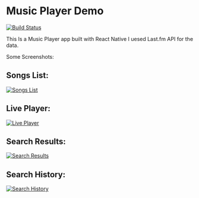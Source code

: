 # Music Player Demo



[![Build Status](https://travis-ci.org/joemccann/dillinger.svg?branch=master)](https://github.com/eliranma/MusicPlayerApp)

This Is a Music Player app built with React Native
I uesed Last.fm API for the data.

Some Screenshots:

## Songs List:

[![Songs List](https://i.im.ge/2022/11/20/SqImih.Simulator-Screen-Shot-iPhone-14-Pro-2022-11-19-at-20-26-53.md.png)](https://github.com/eliranma/MusicPlayerApp)

## Live Player:

[![Live Player](https://i.im.ge/2022/11/20/SqIwcM.Simulator-Screen-Shot-iPhone-14-Pro-2022-11-19-at-17-42-53.md.png)](https://github.com/eliranma/MusicPlayerApp)

## Search Results:

[![Search Results](https://i.im.ge/2022/11/20/SqIV2c.Simulator-Screen-Shot-iPhone-14-Pro-2022-11-19-at-20-41-34.md.png)](https://github.com/eliranma/MusicPlayerApp)

## Search History:

[![Search History](https://i.im.ge/2022/11/20/SqIjX8.Simulator-Screen-Shot-iPhone-14-Pro-2022-11-19-at-20-27-31.md.png)](https://github.com/eliranma/MusicPlayerApp)


